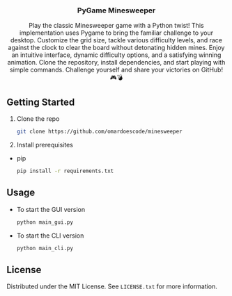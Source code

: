 <h3 align="center">PyGame Minesweeper</h3>

  <p align="center">
    Play the classic Minesweeper game with a Python twist! This implementation uses Pygame to bring the familiar challenge to your desktop. Customize the grid size, tackle various difficulty levels, and race against the clock to clear the board without detonating hidden mines. Enjoy an intuitive interface, dynamic difficulty options, and a satisfying winning animation. Clone the repository, install dependencies, and start playing with simple commands. Challenge yourself and share your victories on GitHub! 🎮💣
    <br />
  </p>
</div>

## Getting Started

1. Clone the repo

   ```sh
   git clone https://github.com/omardoescode/minesweeper
   ```

2. Install prerequisites

- pip
  ```sh
  pip install -r requirements.txt
  ```

## Usage

- To start the GUI version

  ```sh
  python main_gui.py
  ```

- To start the CLI version
  ```sh
  python main_cli.py
  ```

## License

Distributed under the MIT License. See `LICENSE.txt` for more information.
